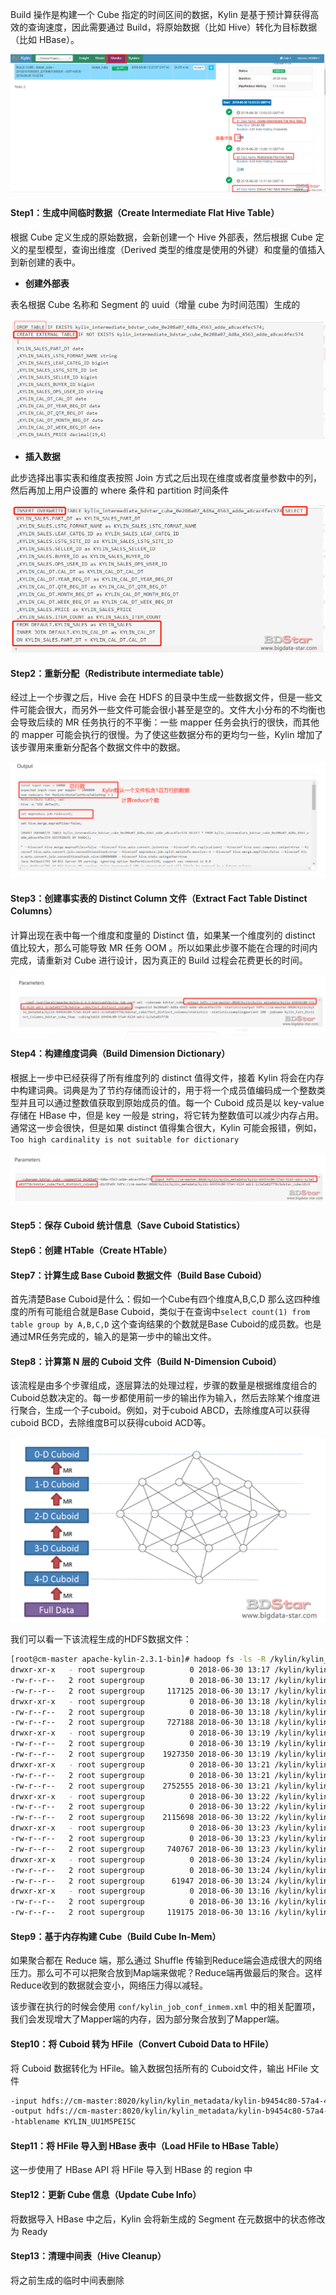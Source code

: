 Build 操作是构建一个 Cube 指定的时间区间的数据，Kylin 是基于预计算获得高效的查询速度，因此需要通过 Build，将原始数据（比如 Hive）转化为目标数据（比如 HBase）。

![【Kylin教程】（四）Build Cube流程分析](../images/20180701112428.png)

#### Step1：生成中间临时数据（Create Intermediate Flat Hive Table）

根据 Cube 定义生成的原始数据，会新创建一个 Hive 外部表，然后根据 Cube 定义的星型模型，查询出维度（Derived 类型的维度是使用的外键）和度量的值插入到新创建的表中。

- **创建外部表**

表名根据 Cube 名称和 Segment 的 uuid（增量 cube 为时间范围）生成的

![1564558155727](../images/1564558155727.png)

- **插入数据**

此步选择出事实表和维度表按照 Join 方式之后出现在维度或者度量参数中的列，然后再加上用户设置的 where 条件和 partition 时间条件

![1564558308990](../images/1564558308990.png)

#### Step2：重新分配（Redistribute intermediate table）

经过上一个步骤之后，Hive 会在 HDFS 的目录中生成一些数据文件，但是一些文件可能会很大，而另外一些文件可能会很小甚至是空的。文件大小分布的不均衡也会导致后续的 MR 任务执行的不平衡：一些 mapper 任务会执行的很快，而其他的 mapper 可能会执行的很慢。为了使这些数据分布的更均匀一些，Kylin 增加了该步骤用来重新分配各个数据文件中的数据。

![1564558603252](../images/1564558603252.png)

#### Step3：创建事实表的 Distinct Column 文件（Extract Fact Table Distinct Columns）

计算出现在表中每一个维度和度量的 Distinct 值，如果某一个维度列的 distinct 值比较大，那么可能导致 MR 任务 OOM 。所以如果此步骤不能在合理的时间内完成，请重新对 Cube 进行设计，因为真正的 Build 过程会花费更长的时间。

![1564559011150](../images/1564559011150.png)

#### Step4：构建维度词典（Build Dimension Dictionary）

根据上一步中已经获得了所有维度列的 distinct 值得文件，接着 Kylin 将会在内存中构建词典。词典是为了节约存储而设计的，用于将一个成员值编码成一个整数类型并且可以通过整数值获取到原始成员的值。每一个 Cuboid 成员是以 key-value 存储在 HBase 中，但是 key 一般是 string，将它转为整数值可以减少内存占用。通常这一步会很快，但是如果 distinct 值得集合很大，Kylin 可能会报错，例如，`Too high cardinality is not suitable for dictionary`

![1564559285532](../images/1564559285532.png)

#### Step5：保存 Cuboid 统计信息（Save Cuboid Statistics）

#### Step6：创建 HTable（Create HTable）

#### Step7：计算生成 Base Cuboid 数据文件（Build Base Cuboid）

首先清楚Base Cuboid是什么：假如一个Cube有四个维度A,B,C,D 那么这四种维度的所有可能组合就是Base Cuboid，类似于在查询中`select count(1) from table group by A,B,C,D` 这个查询结果的个数就是Base Cuboid的成员数。也是通过MR任务完成的，输入的是第一步中的输出文件。

#### Step8：计算第 N 层的 Cuboid 文件（Build N-Dimension Cuboid）

该流程是由多个步骤组成，逐层算法的处理过程，步骤的数量是根据维度组合的Cuboid总数决定的。每一步都使用前一步的输出作为输入，然后去除某个维度进行聚合，生成一个子cuboid。例如，对于cuboid ABCD，去除维度A可以获得cuboid BCD，去除维度B可以获得cuboid ACD等。

![【Kylin教程】（四）Build Cube流程分析](../images/2018070207114455.png)

我们可以看一下该流程生成的HDFS数据文件：

```sh
[root@cm-master apache-kylin-2.3.1-bin]# hadoop fs -ls -R /kylin/kylin_metadata/kylin-b9454c80-57a4-4124-adc1-1c3a5a81f73b/bdstar_cube/cuboid/
drwxr-xr-x   - root supergroup          0 2018-06-30 13:17 /kylin/kylin_metadata/kylin-b9454c80-57a4-4124-adc1-1c3a5a81f73b/bdstar_cube/cuboid/level_1_cuboid
-rw-r--r--   2 root supergroup          0 2018-06-30 13:17 /kylin/kylin_metadata/kylin-b9454c80-57a4-4124-adc1-1c3a5a81f73b/bdstar_cube/cuboid/level_1_cuboid/_SUCCESS
-rw-r--r--   2 root supergroup     117125 2018-06-30 13:17 /kylin/kylin_metadata/kylin-b9454c80-57a4-4124-adc1-1c3a5a81f73b/bdstar_cube/cuboid/level_1_cuboid/part-r-00000
drwxr-xr-x   - root supergroup          0 2018-06-30 13:18 /kylin/kylin_metadata/kylin-b9454c80-57a4-4124-adc1-1c3a5a81f73b/bdstar_cube/cuboid/level_2_cuboid
-rw-r--r--   2 root supergroup          0 2018-06-30 13:18 /kylin/kylin_metadata/kylin-b9454c80-57a4-4124-adc1-1c3a5a81f73b/bdstar_cube/cuboid/level_2_cuboid/_SUCCESS
-rw-r--r--   2 root supergroup     727188 2018-06-30 13:18 /kylin/kylin_metadata/kylin-b9454c80-57a4-4124-adc1-1c3a5a81f73b/bdstar_cube/cuboid/level_2_cuboid/part-r-00000
drwxr-xr-x   - root supergroup          0 2018-06-30 13:19 /kylin/kylin_metadata/kylin-b9454c80-57a4-4124-adc1-1c3a5a81f73b/bdstar_cube/cuboid/level_3_cuboid
-rw-r--r--   2 root supergroup          0 2018-06-30 13:19 /kylin/kylin_metadata/kylin-b9454c80-57a4-4124-adc1-1c3a5a81f73b/bdstar_cube/cuboid/level_3_cuboid/_SUCCESS
-rw-r--r--   2 root supergroup    1927350 2018-06-30 13:19 /kylin/kylin_metadata/kylin-b9454c80-57a4-4124-adc1-1c3a5a81f73b/bdstar_cube/cuboid/level_3_cuboid/part-r-00000
drwxr-xr-x   - root supergroup          0 2018-06-30 13:21 /kylin/kylin_metadata/kylin-b9454c80-57a4-4124-adc1-1c3a5a81f73b/bdstar_cube/cuboid/level_4_cuboid
-rw-r--r--   2 root supergroup          0 2018-06-30 13:21 /kylin/kylin_metadata/kylin-b9454c80-57a4-4124-adc1-1c3a5a81f73b/bdstar_cube/cuboid/level_4_cuboid/_SUCCESS
-rw-r--r--   2 root supergroup    2752555 2018-06-30 13:21 /kylin/kylin_metadata/kylin-b9454c80-57a4-4124-adc1-1c3a5a81f73b/bdstar_cube/cuboid/level_4_cuboid/part-r-00000
drwxr-xr-x   - root supergroup          0 2018-06-30 13:22 /kylin/kylin_metadata/kylin-b9454c80-57a4-4124-adc1-1c3a5a81f73b/bdstar_cube/cuboid/level_5_cuboid
-rw-r--r--   2 root supergroup          0 2018-06-30 13:22 /kylin/kylin_metadata/kylin-b9454c80-57a4-4124-adc1-1c3a5a81f73b/bdstar_cube/cuboid/level_5_cuboid/_SUCCESS
-rw-r--r--   2 root supergroup    2115698 2018-06-30 13:22 /kylin/kylin_metadata/kylin-b9454c80-57a4-4124-adc1-1c3a5a81f73b/bdstar_cube/cuboid/level_5_cuboid/part-r-00000
drwxr-xr-x   - root supergroup          0 2018-06-30 13:23 /kylin/kylin_metadata/kylin-b9454c80-57a4-4124-adc1-1c3a5a81f73b/bdstar_cube/cuboid/level_6_cuboid
-rw-r--r--   2 root supergroup          0 2018-06-30 13:23 /kylin/kylin_metadata/kylin-b9454c80-57a4-4124-adc1-1c3a5a81f73b/bdstar_cube/cuboid/level_6_cuboid/_SUCCESS
-rw-r--r--   2 root supergroup     740767 2018-06-30 13:23 /kylin/kylin_metadata/kylin-b9454c80-57a4-4124-adc1-1c3a5a81f73b/bdstar_cube/cuboid/level_6_cuboid/part-r-00000
drwxr-xr-x   - root supergroup          0 2018-06-30 13:24 /kylin/kylin_metadata/kylin-b9454c80-57a4-4124-adc1-1c3a5a81f73b/bdstar_cube/cuboid/level_7_cuboid
-rw-r--r--   2 root supergroup          0 2018-06-30 13:24 /kylin/kylin_metadata/kylin-b9454c80-57a4-4124-adc1-1c3a5a81f73b/bdstar_cube/cuboid/level_7_cuboid/_SUCCESS
-rw-r--r--   2 root supergroup      61947 2018-06-30 13:24 /kylin/kylin_metadata/kylin-b9454c80-57a4-4124-adc1-1c3a5a81f73b/bdstar_cube/cuboid/level_7_cuboid/part-r-00000
drwxr-xr-x   - root supergroup          0 2018-06-30 13:16 /kylin/kylin_metadata/kylin-b9454c80-57a4-4124-adc1-1c3a5a81f73b/bdstar_cube/cuboid/level_base_cuboid
-rw-r--r--   2 root supergroup          0 2018-06-30 13:16 /kylin/kylin_metadata/kylin-b9454c80-57a4-4124-adc1-1c3a5a81f73b/bdstar_cube/cuboid/level_base_cuboid/_SUCCESS
-rw-r--r--   2 root supergroup     119175 2018-06-30 13:16 /kylin/kylin_metadata/kylin-b9454c80-57a4-4124-adc1-1c3a5a81f73b/bdstar_cube/cuboid/level_base_cuboid/part-r-00000
```

#### Step9：基于内存构建 Cube（Build Cube In-Mem）

如果聚合都在 Reduce 端，那么通过 Shuffle 传输到Reduce端会造成很大的网络压力。那么可不可以把聚合放到Map端来做呢？Reduce端再做最后的聚合。这样Reduce收到的数据就会变小，网络压力得以减轻。

该步骤在执行的时候会使用 `conf/kylin_job_conf_inmem.xml` 中的相关配置项，我们会发现增大了Mapper端的内存，因为部分聚合放到了Mapper端。

#### Step10：将 Cuboid 转为 HFile（Convert Cuboid Data to HFile）

将 Cuboid 数据转化为 HFile。输入数据包括所有的 Cuboid文件，输出 HFile 文件

```sh
-input hdfs://cm-master:8020/kylin/kylin_metadata/kylin-b9454c80-57a4-4124-adc1-1c3a5a81f73b/bdstar_cube/cuboid/* 
-output hdfs://cm-master:8020/kylin/kylin_metadata/kylin-b9454c80-57a4-4124-adc1-1c3a5a81f73b/bdstar_cube/hfile 
-htablename KYLIN_UU1M5PEI5C 
```

#### Step11：将 HFile 导入到 HBase 表中（Load HFile to HBase Table）

这一步使用了 HBase API 将 HFile 导入到 HBase 的 region 中

#### Step12：更新 Cube 信息（Update Cube Info）

将数据导入 HBase 中之后，Kylin 会将新生成的 Segment 在元数据中的状态修改为 Ready

#### Step13：清理中间表（Hive Cleanup）

将之前生成的临时中间表删除

